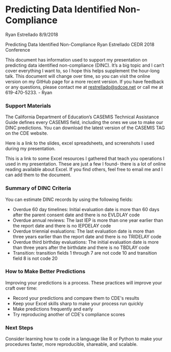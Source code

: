 Predicting Data Identified Non-Compliance
================
Ryan Estrellado
8/9/2018

Predicting Data Identified Non-Compliance Ryan Estrellado CEDR 2018 Conference

This document has information used to support my presentation on predicting data identified non-compliance (DINC). It’s a big topic and I can’t cover everything I want to, so I hope this helps supplement the hour-long talk. This document will change over time, so you can visit the online version on my GitHub page for a more recent version. If you have feedback or any questions, please contact me at <restrellado@sdcoe.net> or call me at 619-470-5233. - Ryan

### Support Materials

The California Department of Education’s CASEMIS Technical Assistance Guide defines every CASEMIS field, including the ones we use to make our DINC predictions. You can download the latest version of the CASEMIS TAG on the CDE website.

Here is a link to the slides, excel spreadsheets, and screenshots I used during my presentation.

This is a link to some Excel resources I gathered that teach you operations I used in my presentation. These are just a few I found- there is a lot of online reading available about Excel. If you find others, feel free to email me and I can add them to the document.

### Summary of DINC Criteria

You can estimate DINC records by using the following fields:

-   Overdue 60 day timelines: Initial evaluation date is more than 60 days after the parent consent date and there is no EVLDLAY code
-   Overdue annual reviews: The last IEP is more than one year earlier than the report date and there is no IEPDELAY code
-   Overdue triennial evaluations: The last evaluation date is more than three years earlier than the report date and there is no TRIDELAY code
-   Overdue third birthday evaluations: The initial evaluation date is more than three years after the birthdate and there is no TBDLAY code
-   Transition: transition fields 1 through 7 are not code 10 and transition field 8 is not code 20

### How to Make Better Predictions

Improving your predictions is a process. These practices will improve your craft over time:

-   Record your predictions and compare them to CDE's results
-   Keep your Excel skills sharp to make your process run quickly
-   Make predictions frequently and early
-   Try reproducing another of CDE's compliance scores

### Next Steps

Consider learning how to code in a language like R or Python to make your procedures faster, more reproducible, shareable, and scalable.
